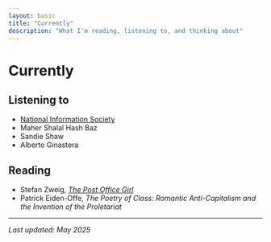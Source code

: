 ```yaml
---
layout: basic
title: "Currently"
description: "What I'm reading, listening to, and thinking about"
---
```


# Currently

## Listening to

- [National Information Society](https://eremiterecords.bandcamp.com/album/since-time-is-gravity)
- Maher Shalal Hash Baz
- Sandie Shaw
- Alberto Ginastera

## Reading

- Stefan Zweig, *[The Post Office Girl](https://www.goodreads.com/book/show/2376087.The_Post_Office_Girl#)*
- Patrick Eiden-Offe, *The Poetry of Class: Romantic Anti-Capitalism and the Invention of the Proletariat*

---
*Last updated: May 2025*
